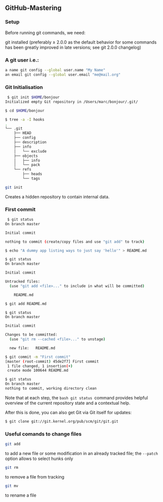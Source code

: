 ## GitHub-Mastering

### Setup

Before running git commands, we need:

git installed (preferably ≥ 2.0.0 as the default behavior for some commands has been greatly improved in late versions; see git 2.0.0 changelog)

### A git user i.e.:

```bash
a name git config --global user.name "My Name"
an email git config --global user.email "me@mail.org"
```

### Git Initialisation

 
```bash
 $ git init $HOME/bonjour
Initialized empty Git repository in /Users/marc/bonjour/.git/

$ cd $HOME/bonjour

$ tree -a -I hooks
.
└── .git
    ├── HEAD
    ├── config
    ├── description
    ├── info
    │   └── exclude
    ├── objects
    │   ├── info
    │   └── pack
    └── refs
        ├── heads
        └── tags
 ```
 
 ```bash 
 git init 
 ``` 
 Creates a hidden repository to contain internal data.
 
 ### First commit
 
```bash
 $ git status
On branch master

Initial commit

nothing to commit (create/copy files and use "git add" to track)

$ echo "A dummy app listing ways to just say 'hello'" > README.md

$ git status
On branch master

Initial commit

Untracked files:
  (use "git add <file>..." to include in what will be committed)

	README.md

$ git add README.md

$ git status
On branch master

Initial commit

Changes to be committed:
  (use "git rm --cached <file>..." to unstage)

  new file:   README.md

$ git commit -m "First commit"
[master (root-commit) 45de2f7] First commit
 1 file changed, 1 insertion(+)
 create mode 100644 README.md

$ git status
On branch master
nothing to commit, working directory clean
```

Note that at each step, the ```bash git status ```command provides helpful overview of the current repository state and a contextual help.

After this is done, you can also get Git via Git itself for updates:

```bash
$ git clone git://git.kernel.org/pub/scm/git/git.git
```

### Useful comands to change files

 ```bash 
 git add  
 ```
to add a new file or some modification in an already tracked file; the ``` --patch ``` option allows to select hunks only

```bash
git rm 
```
to remove a file from tracking

```bash
git mv
``` 
 to rename a file

